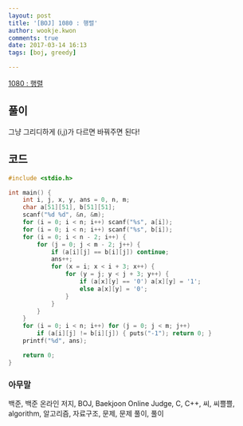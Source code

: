 ```yaml
---
layout: post
title: '[BOJ] 1080 : 행렬'
author: wookje.kwon
comments: true
date: 2017-03-14 16:13
tags: [boj, greedy]

---
```


[1080 : 행렬](https://www.acmicpc.net/problem/1080)

## 풀이

그냥 그리디하게 (i,j)가 다르면 바꿔주면 된다!

## 코드

```cpp
#include <stdio.h>

int main() {
	int i, j, x, y, ans = 0, n, m;
	char a[51][51], b[51][51];
	scanf("%d %d", &n, &m);
	for (i = 0; i < n; i++) scanf("%s", a[i]);
	for (i = 0; i < n; i++) scanf("%s", b[i]);
	for (i = 0; i < n - 2; i++) {
		for (j = 0; j < m - 2; j++) {
			if (a[i][j] == b[i][j]) continue;
			ans++;
			for (x = i; x < i + 3; x++) {
				for (y = j; y < j + 3; y++) {
					if (a[x][y] == '0') a[x][y] = '1';
					else a[x][y] = '0';
				}
			}
		}
	}
	for (i = 0; i < n; i++) for (j = 0; j < m; j++)
		if (a[i][j] != b[i][j]) { puts("-1"); return 0; }
	printf("%d", ans);

	return 0;
}
```

### 아무말  
백준, 백준 온라인 저지, BOJ, Baekjoon Online Judge, C, C++, 씨, 씨쁠쁠, algorithm, 알고리즘, 자료구조, 문제, 문제 풀이, 풀이
